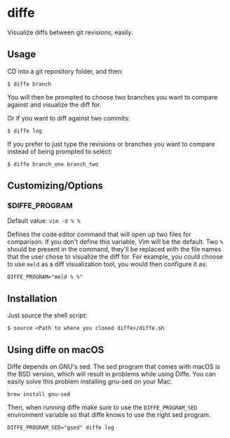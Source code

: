 # diffe

Visualize diffs between git revisions, easily.

## Usage

CD into a git repository folder, and then:

```
$ diffe branch
```

You will then be prompted to choose two branches you want to compare against and visualize the diff for.

Or if you want to diff against two commits:

```
$ diffe log
```

If you prefer to just type the revisions or branches you want to compare instead of being prompted to select:

```
$ diffe branch_one branch_two
```

## Customizing/Options

### $DIFFE_PROGRAM

Default value: `vim -d % %`

Defines the code editor command that will open up two files for comparison. If you don't define this variable, Vim will be the default. Two `%` should be present in the command, they'll be replaced with the file names that the user chose to visualize the diff for. For example, you could choose to use `meld` as a diff visualization tool, you would then configure it as:

```
DIFFE_PROGRAM="meld % %"
```

## Installation

Just source the shell script:

```
$ source <Path to where you cloned diffe>/diffe.sh
```

## Using diffe on macOS

Diffe depends on GNU's sed. The sed program that comes with macOS is the BSD version, which will result in problems while using Diffe. You can easily solve this problem installing gnu-sed on your Mac:

```
brew install gnu-sed
```

Then, when running diffe make sure to use the `DIFFE_PROGRAM_SED` environment variable so that diffe knows to use the right sed program.

```
DIFFE_PROGRAM_SED="gsed" diffe log
```

